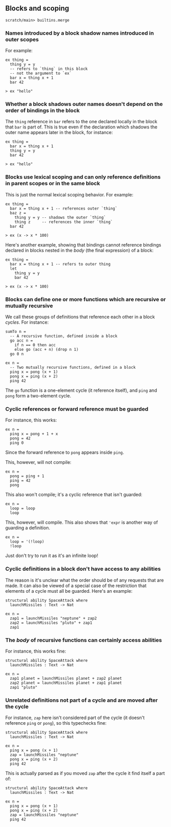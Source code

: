 ## Blocks and scoping

```ucm:hide
scratch/main> builtins.merge
```

### Names introduced by a block shadow names introduced in outer scopes

For example:

```unison
ex thing =
  thing y = y
  -- refers to `thing` in this block
  -- not the argument to `ex`
  bar x = thing x + 1
  bar 42

> ex "hello"
```

### Whether a block shadows outer names doesn't depend on the order of bindings in the block

The `thing` reference in `bar` refers to the one declared locally in the block that `bar` is part of. This is true even if the declaration which shadows the outer name appears later in the block, for instance:

```unison
ex thing =
  bar x = thing x + 1
  thing y = y
  bar 42

> ex "hello"
```

### Blocks use lexical scoping and can only reference definitions in parent scopes or in the same block

This is just the normal lexical scoping behavior. For example:

```unison
ex thing =
  bar x = thing x + 1 -- references outer `thing`
  baz z =
    thing y = y -- shadows the outer `thing`
    thing z     -- references the inner `thing`
  bar 42

> ex (x -> x * 100)
```

Here's another example, showing that bindings cannot reference bindings declared in blocks nested in the _body_ (the final expression) of a block:

```unison
ex thing =
  bar x = thing x + 1 -- refers to outer thing
  let
    thing y = y
    bar 42

> ex (x -> x * 100)
```

### Blocks can define one or more functions which are recursive or mutually recursive

We call these groups of definitions that reference each other in a block _cycles_. For instance:

```unison
sumTo n =
  -- A recursive function, defined inside a block
  go acc n =
    if n == 0 then acc
    else go (acc + n) (drop n 1)
  go 0 n

ex n =
  -- Two mutually recursive functions, defined in a block
  ping x = pong (x + 1)
  pong x = ping (x + 2)
  ping 42
```

The `go` function is a one-element cycle (it reference itself), and `ping` and `pong` form a two-element cycle.

### Cyclic references or forward reference must be guarded

For instance, this works:

```unison
ex n =
  ping x = pong + 1 + x
  pong = 42
  ping 0
```

Since the forward reference to `pong` appears inside `ping`.

This, however, will not compile:

```unison:error
ex n =
  pong = ping + 1
  ping = 42
  pong
```

This also won't compile; it's a cyclic reference that isn't guarded:

```unison:error
ex n =
  loop = loop
  loop
```

This, however, will compile. This also shows that `'expr` is another way of guarding a definition.

```unison
ex n =
  loop = '(!loop)
  !loop
```

Just don't try to run it as it's an infinite loop!

### Cyclic definitions in a block don't have access to any abilities

The reason is it's unclear what the order should be of any requests that are made. It can also be viewed of a special case of the restriction that elements of a cycle must all be guarded. Here's an example:

```unison:error
structural ability SpaceAttack where
  launchMissiles : Text -> Nat

ex n =
  zap1 = launchMissiles "neptune" + zap2
  zap2 = launchMissiles "pluto" + zap1
  zap1
```

### The _body_ of recursive functions can certainly access abilities

For instance, this works fine:

```unison
structural ability SpaceAttack where
  launchMissiles : Text -> Nat

ex n =
  zap1 planet = launchMissiles planet + zap2 planet
  zap2 planet = launchMissiles planet + zap1 planet
  zap1 "pluto"
```

### Unrelated definitions not part of a cycle and are moved after the cycle

For instance, `zap` here isn't considered part of the cycle (it doesn't reference `ping` or `pong`), so this typechecks fine:

```unison
structural ability SpaceAttack where
  launchMissiles : Text -> Nat

ex n =
  ping x = pong (x + 1)
  zap = launchMissiles "neptune"
  pong x = ping (x + 2)
  ping 42
```

This is actually parsed as if you moved `zap` after the cycle it find itself a part of:

```unison
structural ability SpaceAttack where
  launchMissiles : Text -> Nat

ex n =
  ping x = pong (x + 1)
  pong x = ping (x + 2)
  zap = launchMissiles "neptune"
  ping 42
```
